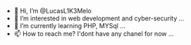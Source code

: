- 👋 Hi, I’m @LucasL1K3Melo
- 👀 I’m interested in web development and cyber-security ...
- 🌱 I’m currently learning PHP, MYSql ...
- 📫 How to reach me? I'dont have any chanel for now ...

<!---
LucasL1K3Melo/LucasL1K3Melo is a ✨ special ✨ repository because its `README.md` (this file) appears on your GitHub profile.
You can click the Preview link to take a look at your changes.
--->

